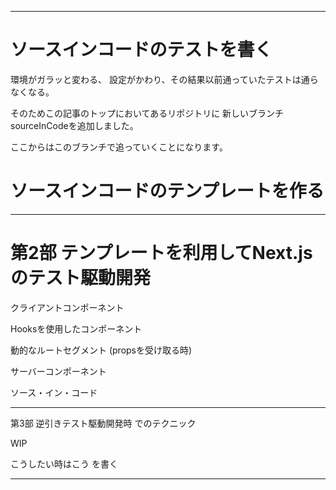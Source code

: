 <!--
title:   Next.js 13 App router vitest の source in code
tags:    AppRouter,Next.js,Vitest,sourceInCode
id:      56d56563a9d429e824f7
private: true
-->
----------------------------------------

# ソースインコードのテストを書く

環境がガラッと変わる、
設定がかわり、その結果以前通っていたテストは通らなくなる。

そのためこの記事のトップにおいてあるリポジトリに
新しいブランチ sourceInCodeを追加しました。

ここからはこのブランチで追っていくことになります。





# ソースインコードのテンプレートを作る






----------------------------------------

# 第2部 テンプレートを利用してNext.jsのテスト駆動開発

クライアントコンポーネント

Hooksを使用したコンポーネント

動的なルートセグメント (propsを受け取る時)

サーバーコンポーネント

ソース・イン・コード


----------------------------------------

第3部
逆引きテスト駆動開発時 でのテクニック

WIP

こうしたい時はこう
を書く


----------------------------------------